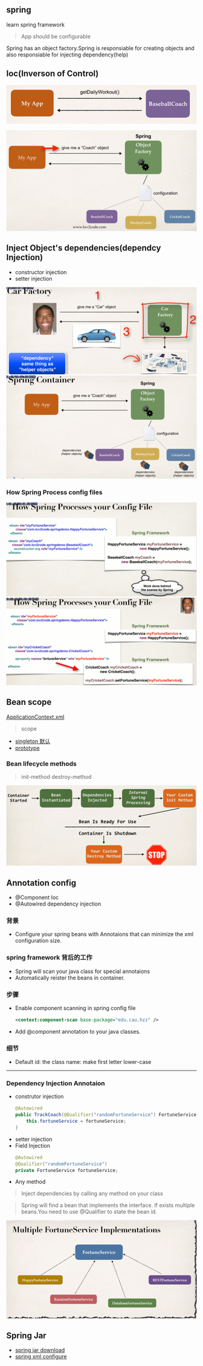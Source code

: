 ## spring
learn spring  framework


> App should be configurable


Spring has an object factory.Spring is responsiable for creating objects and also responsiable for injecting dependency(help)

## Ioc(Inverson of Control)


![](imgs/Ioc-2.PNG)

![](imgs/Ioc-1.PNG)


## Inject Object's dependencies(dependcy Injection)


+ constructor injection
+ setter injection


![](imgs/inject-1.PNG)
![](imgs/inject-2.PNG)

### How Spring Process config files

![](imgs/inject-3.PNG)
![](imgs/inject-4.PNG)




## Bean scope


[ApplicationContext.xml](01-Spring-demo/src/ApplicationContext.xml)


> scope

- [singleton  默认]()
- [prototype]()

### Bean lifecycle methods

> init-method  destroy-method

![](imgs/bean-lifecycle.PNG)




## Annotation config

- @Component Ioc
- @Autowired dependency injection



### 背景

- Configure your spring beans with Annotaions that can minimize the xml configuration size.

### spring framework 背后的工作

- Spring will scan your java class for special annotaions
- Automatically reister the beans in container.

### 步骤

- Enable component scanning in spring config file
    ```xml
    <context:component-scan base-package="edu.cau.hzz" />
    ```
- Add @component annotation to your java classes.


### 细节

- Default id: the class name: make first letter lower-case





---

### Dependency Injection Annotaion


- construtor injection
    ```java
    @Autowired
    public TrackCoach(@Qualifier("randomFortuneService") FortuneService fortuneService) {
        this.fortuneService = fortuneService;
    }
    ```
- setter injection
- Field Injection
    ```java
    @Autowired
    @Qualifier("randomFortuneService")
    private FortuneService fortuneService;
    ```
- Any method 
> Inject dependencies by calling any method on your class



> Spring will find a bean that implements the interface.
If exists multiple beans.You need to use @Qualifier to state the bean id. 

![](imgs/annotation-1.PNG)



## Spring Jar

- [spring jar download](http://repo.spring.io/release/org/springframework/spring/)
- [spring xml configure](https://docs.spring.io/spring/docs/4.2.x/spring-framework-reference/html/xsd-configuration.html)

